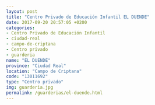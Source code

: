 ```yaml
---
layout: post
title: "Centro Privado de Educación Infantil EL DUENDE"
date: 2017-09-20 20:57:05 +0200
categories:
- Centro Privado de Educación Infantil
- ciudad-real
- campo-de-criptana
- Centro privado
- guarderia
name: "EL DUENDE"
province: "Ciudad Real"
location: "Campo de Criptana"
code: "13011692"
type: "Centro privado"
img: guarderia.jpg
permalink: /guarderias/el-duende.html
---
```

